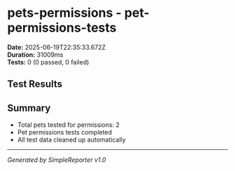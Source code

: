 # pets-permissions - pet-permissions-tests

**Date:** 2025-06-19T22:35:33.672Z  
**Duration:** 31009ms  
**Tests:** 0 (0 passed, 0 failed)

## Test Results



## Summary

- Total pets tested for permissions: 2
- Pet permissions tests completed
- All test data cleaned up automatically

---
*Generated by SimpleReporter v1.0*
